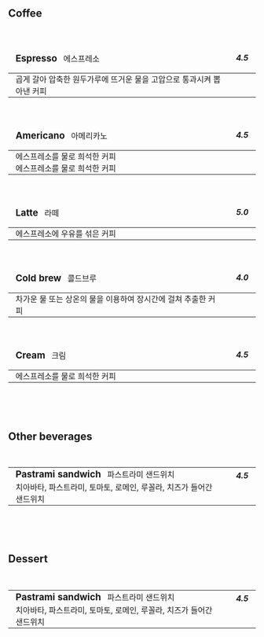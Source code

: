<style>
  table {
      border-collapse: collapse;
      text-align: left;
      line-height: 1.5;
  }
  table, tr, td {
    border: none;
  }
  table, tr, td, thead, tbody{
    width: 100%;
  }
  table thead th {
      /*text-align: center;*/
      padding: 15px;
      font-weight: normal;
      vertical-align: top;
      border: none;
      /*color: #1b3453;*/
      /*border-top: 2px solid #1b3453;*/
      /*border-bottom: 2px solid;*/
  }
  table tbody th {
      padding: 0px 15px;
      /*font-weight: bold;*/
      vertical-align: top;
      border: none;
      /*border-bottom: 1px solid #ccc;
      background: #f3f6f7;*/
  }
  table td {
      padding: 0px 15px;
      vertical-align: bottom;
      background-color: var(--c-bg);
      /*border-bottom: 1px solid #ccc;*/
  }
  table h2, table h3, table h4, table h5, table h6 {
    display: inline;
  }
  h1, h2 {
    border-bottom: none;
  }
</style>
<br/>

## Coffee
<br/>

|<h3>Espresso</h3> &nbsp; 에스프레소                              |<h5>4.5</h5>|
|:---------------------------------------------------------------|-----------:|
|곱게 갈아 압축한 원두가루에 뜨거운 물을 고압으로 통과시켜 뽑아낸 커피|            |
<br/>

|<h3>Americano</h3> &nbsp; 아메리카노                             |<h5>4.5</h5>|
|:---------------------------------------------------------------|-----------:|
|에스프레소를 물로 희석한 커피                                     |            |
|에스프레소를 물로 희석한 커피                                     |            |
<br/>

|<h3>Latte</h3> &nbsp; 라떼                                      |<h5>5.0</h5>|
|:---------------------------------------------------------------|-----------:|
|에스프레소에 우유를 섞은 커피                                     |            |
<br/>

|<h3>Cold brew</h3> &nbsp; 콜드브루                              |<h5>4.0</h5>|
|:---------------------------------------------------------------|-----------:|
|차가운 물 또는 상온의 물을 이용하여 장시간에 걸쳐 추출한 커피       |            |
<br/>

|<h3>Cream</h3> &nbsp; 크림                                      |<h5>4.5</h5>|
|:---------------------------------------------------------------|-----------:|
|에스프레소를 물로 희석한 커피                                     |            |
<br/>

<br/>
<br/>

## Other beverages
<br/>

|||
|:---------------------------------------------------------------|-----------:|
|<h3>Pastrami sandwich</h3> &nbsp; 파스트라미 샌드위치            |<h5>4.5</h5>|
|치아바타, 파스트라미, 토마토, 로메인, 루꼴라, 치즈가 들어간 샌드위치 |            |
<br/>

<br/>
<br/>

## Dessert
<br/>

|||
|:---------------------------------------------------------------|-----------:|
|<h3>Pastrami sandwich</h3> &nbsp; 파스트라미 샌드위치            |<h5>4.5</h5>|
|치아바타, 파스트라미, 토마토, 로메인, 루꼴라, 치즈가 들어간 샌드위치 |            |
<br/>
